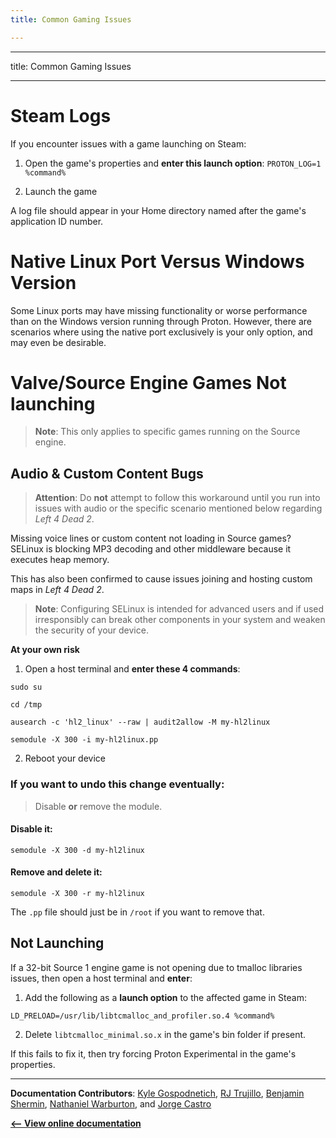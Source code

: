 ```yaml
---
title: Common Gaming Issues

---
```


---
title: Common Gaming Issues

---

# Steam Logs

If you encounter issues with a game launching on Steam:

1. Open the game's properties and **enter this launch option**:
`PROTON_LOG=1 %command%`

2. Launch the game

A log file should appear in your Home directory named after the game's application ID number.

# Native Linux Port Versus Windows Version
Some Linux ports may have missing functionality or worse performance than on the Windows version running through Proton.  However, there are scenarios where using the native port exclusively is your only option, and may even be desirable.

# Valve/Source Engine Games Not launching

>**Note**: This only applies to specific games running on the Source engine.

## Audio & Custom Content Bugs

>**Attention**: Do **not** attempt to follow this workaround until you run into issues with audio or the specific scenario mentioned below regarding *Left 4 Dead 2*.

Missing voice lines or custom content not loading in Source games?  SELinux is blocking MP3 decoding and other middleware because it executes heap memory.  

This has also been confirmed to cause issues joining and hosting custom maps in *Left 4 Dead 2*.

>**Note**: Configuring SELinux is intended for advanced users and if used irresponsibly can break other components in your system and weaken the security of your device.

**At your own risk**

1. Open a host terminal and **enter these 4 commands**:

```
sudo su
```
```
cd /tmp
```

```
ausearch -c 'hl2_linux' --raw | audit2allow -M my-hl2linux
```

```
semodule -X 300 -i my-hl2linux.pp
```

2. Reboot your device

### If you want to undo this change eventually:

>Disable **or** remove the module.

#### Disable it:

```command
semodule -X 300 -d my-hl2linux
```

#### Remove and delete it:

```command
semodule -X 300 -r my-hl2linux
```

The `.pp` file should just be in `/root` if you want to remove that.

## Not Launching

If a 32-bit Source 1 engine game is not opening due to tmalloc libraries issues, then open a host terminal and **enter**:

1. Add the following as a **launch option** to the affected game in Steam:
```
LD_PRELOAD=/usr/lib/libtcmalloc_and_profiler.so.4 %command%
```
2. Delete `libtcmalloc_minimal.so.x` in the game's bin folder if present.

If this fails to fix it, then try forcing Proton Experimental in the game's properties.


<hr>

**Documentation Contributors**: [Kyle Gospodnetich](https://github.com/KyleGospo), [RJ Trujillo](https://github.com/EyeCantCU), [Benjamin Shermin](https://github.com/bsherman), [Nathaniel Warburton](https://github.com/storyaddict), and [Jorge Castro](https://github.com/castrojo)

[**<-- View online documentation**](https://universal-blue.discourse.group/docs?topic=2658)